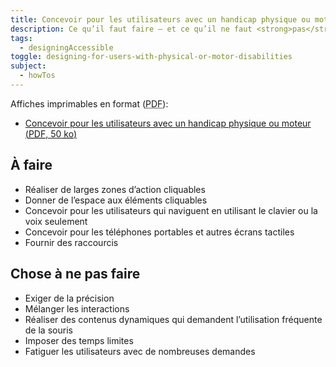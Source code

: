 ```yaml
---
title: Concevoir pour les utilisateurs avec un handicap physique ou moteur
description: Ce qu’il faut faire — et ce qu’il ne faut <strong>pas</strong> faire — lors de la conception pour les utilisateurs en situation de handicap physique ou moteur.
tags:
  - designingAccessible
toggle: designing-for-users-with-physical-or-motor-disabilities
subject:
  - howTos
---
```


Affiches imprimables en format (<abbr lang="en" title="Portable Document Format">PDF</abbr>):

- <a href="{{ rootPath }}docs/posters/MoteurPhysique-fr_2023.pdf" download>Concevoir pour les utilisateurs avec un handicap physique ou moteur (<abbr lang="en" title="Portable Document Format">PDF</abbr>, 50 <abbr title="kilo-octet">ko</abbr>)</a>

<div class="row">
<div class="col-md-6">

## <span class="fas fa-thumbs-up mrgn-rght-md" aria-hidden="true"></span> À faire

- Réaliser de larges zones d’action cliquables
- Donner de l’espace aux éléments cliquables
- Concevoir pour les utilisateurs qui naviguent en utilisant le clavier ou la voix seulement
- Concevoir pour les téléphones portables et autres écrans tactiles
- Fournir des raccourcis

</div>
<div class="col-md-6">

## <span class="fas fa-thumbs-down mrgn-rght-md" aria-hidden="true"></span> Chose à ne pas faire

- Exiger de la précision
- Mélanger les interactions
- Réaliser des contenus dynamiques qui demandent l’utilisation fréquente de la souris
- Imposer des temps limites
- Fatiguer les utilisateurs avec de nombreuses demandes

</div>
</div>
